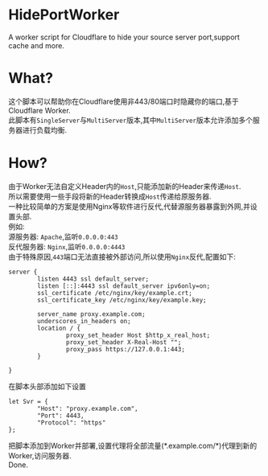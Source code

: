 # HidePortWorker
A worker script for Cloudflare to hide your source server port,support cache and more.  
# What?
这个脚本可以帮助你在Cloudflare使用非443/80端口时隐藏你的端口,基于Cloudflare Worker.  
此脚本有`SingleServer`与`MultiServer`版本,其中`MultiServer`版本允许添加多个服务器进行负载均衡.
# How?
由于Worker无法自定义Header内的`Host`,只能添加新的Header来传递`Host`.  
所以需要使用一些手段将新的Header转换成`Host`传递给原服务器.  
一种比较简单的方案是使用Nginx等软件进行反代,代替源服务器暴露到外网,并设置头部.  
例如:  
源服务器: `Apache`,监听`0.0.0.0:443`  
反代服务器: `Nginx`,监听`0.0.0.0:4443`  
由于特殊原因,`443`端口无法直接被外部访问,所以使用`Nginx`反代,配置如下:  
```
server {
        listen 4443 ssl default_server;
        listen [::]:4443 ssl default_server ipv6only=on;
        ssl_certificate /etc/nginx/key/example.crt;
        ssl_certificate_key /etc/nginx/key/example.key;

        server_name proxy.example.com;
        underscores_in_headers on;
        location / {
                proxy_set_header Host $http_x_real_host;
                proxy_set_header X-Real-Host "";
                proxy_pass https://127.0.0.1:443;
        }

}
```
在脚本头部添加如下设置
```
let Svr = {
        "Host": "proxy.example.com",
        "Port": 4443,
        "Protocol": "https"
};
```
把脚本添加到Worker并部署,设置代理将全部流量\(\*.example.com/*)代理到新的Worker,访问服务器.  
Done.
